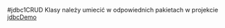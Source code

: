 #jdbc1CRUD
Klasy należy umiecić w odpowiednich pakietach w projekcie [jdbcDemo](https://github.com/KubaNeumann/jdbcdemo)
